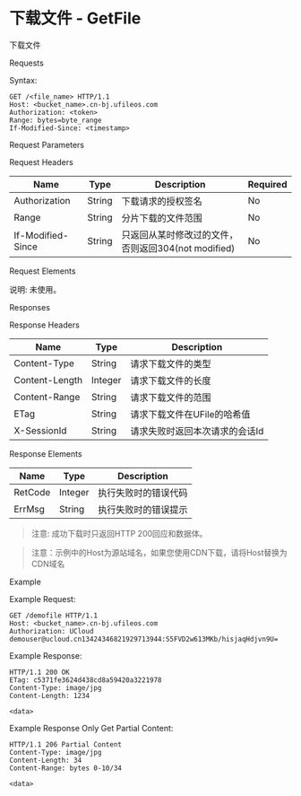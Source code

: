 # 下载文件 - GetFile 

下载文件

Requests

Syntax:

```
GET /<file_name> HTTP/1.1
Host: <bucket_name>.cn-bj.ufileos.com
Authorization: <token> 
Range: bytes=byte_range
If-Modified-Since: <timestamp>
```
Request Parameters

Request Headers

|Name             |Type  |Description                       |Required|
|---|---|---|---|
|Authorization    |String|下载请求的授权签名                         |No      |
|Range            |String|分片下载的文件范围                         |No      |
|If-Modified-Since|String|只返回从某时修改过的文件，否则返回304(not modified)|No      |

Request Elements

说明: 未使用。

Responses

Response Headers

|Name          |Type   |Description     |
|---|---|---|
|Content-Type  |String |请求下载文件的类型       |
|Content-Length|Integer|请求下载文件的长度       |
|Content-Range |String |请求下载文件的范围       |
|ETag          |String |请求下载文件在UFile的哈希值|
|X-SessionId   |String |请求失败时返回本次请求的会话Id|

Response Elements

|Name   |Type   |Description|
|---|---|---|
|RetCode|Integer|执行失败时的错误代码 |
|ErrMsg |String |执行失败时的错误提示 |

> 注意: 成功下载时只返回HTTP 200回应和数据体。


> 注意：示例中的Host为源站域名，如果您使用CDN下载，请将Host替换为CDN域名

Example

Example Request:

```
GET /demofile HTTP/1.1
Host: <bucket_name>.cn-bj.ufileos.com
Authorization: UCloud demouser@ucloud.cn13424346821929713944:S5FVD2w613MKb/hisjaqHdjvn9U=
```
Example Response:

```
HTTP/1.1 200 OK
ETag: c5371fe3624d438cd8a59420a3221978
Content-Type: image/jpg
Content-Length: 1234

<data>
```
Example Response Only Get Partial Content:

```
HTTP/1.1 206 Partial Content
Content-Type: image/jpg
Content-Length: 34
Content-Range: bytes 0-10/34

<data>
```

